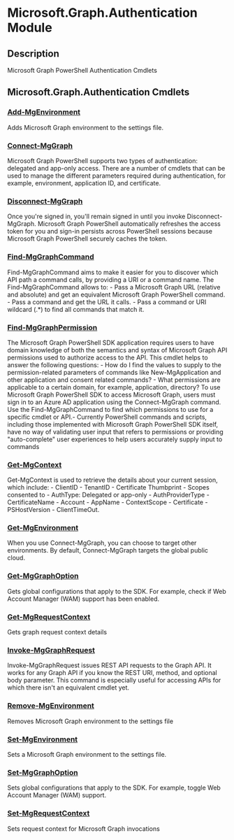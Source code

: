 ﻿---
Module Name: Microsoft.Graph.Authentication
Module Guid: 46a7a126-c5e0-48fb-bf11-7bfa4b58b6f4
Download Help Link: https://learn.microsoft.com/powershell/module/Microsoft.Graph.Authentication
Help Version: 1.0.0.0
Locale: en-US
---

# Microsoft.Graph.Authentication Module
## Description
Microsoft Graph PowerShell Authentication Cmdlets

## Microsoft.Graph.Authentication Cmdlets
### [Add-MgEnvironment](Add-MgEnvironment.md)
 Adds Microsoft Graph environment to the settings file.

### [Connect-MgGraph](Connect-MgGraph.md)
Microsoft Graph PowerShell supports two types of authentication: delegated and app-only access. There are a number of cmdlets that can be used to manage the different parameters required during authentication, for example, environment, application ID, and certificate.

### [Disconnect-MgGraph](Disconnect-MgGraph.md)
Once you're signed in, you'll remain signed in until you invoke Disconnect-MgGraph. Microsoft Graph PowerShell automatically refreshes the access token for you and sign-in persists across PowerShell sessions because Microsoft Graph PowerShell securely caches the token.

### [Find-MgGraphCommand](Find-MgGraphCommand.md)
Find-MgGraphCommand aims to make it easier for you to discover which API path a command calls, by providing a URI or a command name. The Find-MgGraphCommand allows to:  - Pass a Microsoft Graph URL (relative and absolute) and get an equivalent Microsoft Graph PowerShell command. - Pass a command and get the URL it calls. - Pass a command or URI wildcard (.*) to find all commands that match it.

### [Find-MgGraphPermission](Find-MgGraphPermission.md)
The Microsoft Graph PowerShell SDK application requires users to have domain knowledge of both the semantics and syntax of Microsoft Graph API permissions used to authorize access to the API. This cmdlet helps to answer the following questions:  - How do I find the values to supply to the permission-related parameters of commands like New-MgApplication and other application and consent related commands? - What permissions are applicable to a certain domain, for example, application, directory? To use Microsoft Graph PowerShell SDK to access Microsoft Graph, users must sign in to an Azure AD application using the Connect-MgGraph command. Use the Find-MgGraphCommand to find which permissions to use for a specific cmdlet or API.-  Currently PowerShell commands and scripts, including those implemented with Microsoft Graph PowerShell SDK itself, have no way of validating user input that refers to permissions or providing "auto-complete" user experiences to help users accurately supply input to commands

### [Get-MgContext](Get-MgContext.md)
Get-MgContext is used to retrieve the details about your current session, which include:  - ClientID - TenantID - Certificate Thumbprint - Scopes consented to - AuthType: Delegated or app-only - AuthProviderType - CertificateName - Account - AppName - ContextScope - Certificate - PSHostVersion - ClientTimeOut.

### [Get-MgEnvironment](Get-MgEnvironment.md)
When you use Connect-MgGraph, you can choose to target other environments. By default, Connect-MgGraph targets the global public cloud.

### [Get-MgGraphOption](Get-MgGraphOption.md)
Gets global configurations that apply to the SDK. For example, check if Web Account Manager (WAM) support has been enabled.

### [Get-MgRequestContext](Get-MgRequestContext.md)
Gets graph request context details

### [Invoke-MgGraphRequest](Invoke-MgGraphRequest.md)
Invoke-MgGraphRequest issues REST API requests to the Graph API. It works for any Graph API if you know the REST URI, method, and optional body parameter. This command is especially useful for accessing APIs for which there isn't an equivalent cmdlet yet.

### [Remove-MgEnvironment](Remove-MgEnvironment.md)
Removes Microsoft Graph environment to the settings file

### [Set-MgEnvironment](Set-MgEnvironment.md)
Sets a Microsoft Graph environment to the settings file.

### [Set-MgGraphOption](Set-MgGraphOption.md)
Sets global configurations that apply to the SDK. For example, toggle Web Account Manager (WAM) support.

### [Set-MgRequestContext](Set-MgRequestContext.md)
Sets request context for Microsoft Graph invocations

